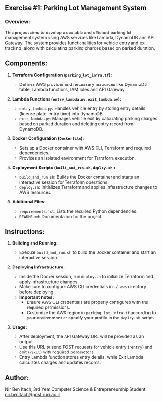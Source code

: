 ## Exercise #1: Parking Lot Management System

### Overview:
This project aims to develop a scalable and efficient parking lot management system using AWS services like Lambda, DynamoDB and API Gateway. The system provides functionalities for vehicle entry and exit tracking, along with calculating parking charges based on parked duration.

## Components:
1. **Terraform Configuration (`parking_lot_infra.tf`):**
   - Defines AWS provider and necessary resources like DynamoDB table, Lambda functions, IAM roles and API Gateway.

2. **Lambda Functions (`entry_lambda.py`, `exit_lambda.py`):**
   - `entry_lambda.py`: Handles vehicle entry by storing entry details (license plate, entry time) into DynamoDB.
   - `exit_lambda.py`: Manages vehicle exit by calculating parking charges based on parked duration and deleting entry record from DynamoDB.

3. **Docker Configuration (`Dockerfile`):**
   - Sets up a Docker container with AWS CLI, Terraform and required dependencies.
   - Provides an isolated environment for Terraform execution.

4. **Deployment Scripts (`build_and_run.sh`, `deploy.sh`):**
   - `build_and_run.sh`: Builds the Docker container and starts an interactive session for Terraform operations.
   - `deploy.sh`: Initializes Terraform and applies infrastructure changes to AWS resources.

5. **Additional Files:**
   - `requirements.txt`: Lists the required Python dependencies.
   - `README.md`: Documentation for the project.

## Instructions:
1. **Building and Running:**
   - Execute `build_and_run.sh` to build the Docker container and start an interactive session.

2. **Deploying Infrastructure:**
   - Inside the Docker session, run `deploy.sh` to initialize Terraform and apply infrastructure changes.
   - Make sure to configure AWS CLI credentials in `~/.aws` directory before deploying.
   - **Important notes:**
        - Ensure AWS CLI credentials are properly configured with the required permissions.
        - Customize the AWS region in `parking_lot_infra.tf` according to your environment or specify your profile in the `deploy.sh` script. 

3. **Usage:**
   - After deployment, the API Gateway URL will be provided as an output.
   - Use this URL to send POST requests for vehicle entry (`/entry`) and exit (`/exit`) with required parameters.
   - Entry Lambda function stores entry details, while Exit Lambda calculates charges and updates records.

## Author:
Nir Ben Itach, 3rd Year Computer Science & Entrepreneurship Student  
nir.benitach@post.runi.ac.il
